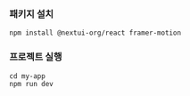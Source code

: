 ### 패키지 설치

```
npm install @nextui-org/react framer-motion
```

### 프로젝트 실행

```
cd my-app
npm run dev
```

